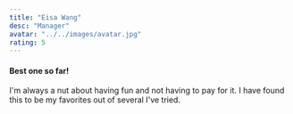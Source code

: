 ```yaml
---
title: "Eisa Wang"
desc: "Manager"
avatar: "../../images/avatar.jpg"
rating: 5
---
```

#### Best one so far!
I'm always a nut about having fun and not having to pay for it. I have found this to be my favorites out of several I've tried. 

